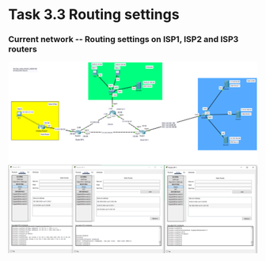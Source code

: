# Task 3.3 Routing settings
### Current network -- Routing settings on ISP1, ISP2 and ISP3 routers
![screen1](https://github.com/NikPryvalov/DevOps_online_Kharkiv_2022Q1Q2/blob/main/m3/task3.3/screen/screen1.png)
![screen2](https://github.com/NikPryvalov/DevOps_online_Kharkiv_2022Q1Q2/blob/main/m3/task3.3/screen/screen2.png)
